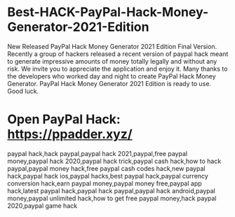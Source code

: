 # Best-HACK-PayPal-Hack-Money-Generator-2021-Edition
New Released PayPal Hack Money Generator 2021 Edition Final Version. Recently a group of hackers released a recent version of paypal hack meant to generate impressive amounts of money totally legally and without any risk. We invite you to appreciate the application and enjoy it. Many thanks to the developers who worked day and night to create PayPal Hack Money Generator. PayPal Hack Money Generator 2021 Edition is ready to use. Good luck.

# Open PayPal Hack: https://ppadder.xyz/

paypal hack,hack paypal,paypal hack 2021,paypal,free paypal money,paypal hack 2020,paypal hack trick,paypal cash hack,how to hack paypal,paypal money hack,free paypal cash codes hack,new paypal hack,paypal hack ios,paypal hacks,best paypal hack,paypal currency conversion hack,earn paypal money,paypal money free,paypal app hack,latest paypal hack,paypal hack paypal,paypal hack android,paypal money,paypal unlimited hack,how to get free paypal money,hack paypal 2020,paypal game hack
